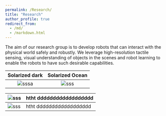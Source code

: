 ```yaml
---
permalink: /Research/
title: "Research"
author_profile: true
redirect_from: 
  - /md/
  - /markdown.html
---
```

The aim of our research group is to develop robots that can interact with the physical world safely and robustly. We leverage high-resolution tactile sensing, visual understanding of objects in the scenes and robot learning to enable the robots to have such desirable capabilities.


Solarized dark               | Solarized Ocean
:-------------------------:|:-------------------------:
![sssa](/images/500x300.png)  |  ![sss](/images/500x300.png)


![sss](/images/500x300.png)| htht dddddddddddddddddd
--|--
![sss](/images/500x300.png)| htht dddddddddddddddddd





<!-- 
## Tables

### Table 1

| Entry            | Item   |                                                              |
| --------         | ------ | ------------------------------------------------------------ |
| [John Doe](#)    | 2016   | Description of the item in the list                          |
| [Jane Doe](#)    | 2019   | Description of the item in the list                          |
| [Doe Doe](#)     | 2022   | Description of the item in the list                          |

### Table 2

| Header1 | Header2 | Header3 |
|:--------|:-------:|--------:|
| cell1   | cell2   | cell3   |
| cell4   | cell5   | cell6   |
|-----------------------------|
| cell1   | cell2   | cell3   |
| cell4   | cell5   | cell6   |
|=============================|
| Foot1   | Foot2   | Foot3   |
 -->
